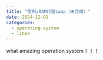 ```yaml
---
title: "使用zRAM代替swap（未完成）"
date: 2024-12-01
categories:
  - operating-system
  - linux
---
```


what amazing operation system！！！

